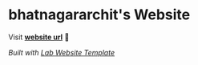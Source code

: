 
# bhatnagararchit's Website

Visit **[website url](#)** 🚀

_Built with [Lab Website Template](https://greene-lab.gitbook.io/lab-website-template-docs)_

